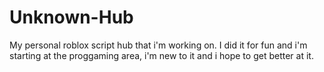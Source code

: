 # Unknown-Hub
My personal roblox script hub that i'm working on.
I did it for fun and i'm starting at the proggaming area, i'm new to it and i hope to get better at it.
